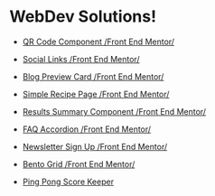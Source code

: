 # WebDev Solutions!

<!-- + [Git Pull melting pot.](https://zh4r.github.io/resources/git_pull.html "Pull Docs")

    Things I've struggled with or wondered about when using 
    `git pull`. -->

+ [QR Code Component /Front End Mentor/](https://zh4r.github.io/FEM/qr-code/index.html "QR Code Component")

+ [Social Links /Front End Mentor/](https://zh4r.github.io/FEM/social-links-tree/index.html "Social Links Tree")

+ [Blog Preview Card /Front End Mentor/](https://zh4r.github.io/FEM/blog-preview-card/index.html "Blog Preview Post")

+ [Simple Recipe Page /Front End Mentor/](https://zh4r.github.io/FEM/recipe-page/index.html "Simple Recipe Page")

+ [Results Summary Component /Front End Mentor/](https://zh4r.github.io/FEM/results-summary/index.html "Results Summary Component")

+ [FAQ Accordion /Front End Mentor/](https://zh4r.github.io/FEM/faq-accordion/index.html "FAQ Accordion")

+ [Newsletter Sign Up /Front End Mentor/](https://zh4r.github.io/FEM/NewsletterSignUp/index.html "Newsletter Sign Up")

+ [Bento Grid /Front End Mentor/](https://zh4r.github.io/FEM/bento-grid/index.html "Bento Grid")

+ [Ping Pong Score Keeper](https://zh4r.github.io/pages/apps/ping-Pong_Score-Keeper/index.html "Table Tennis Score Keeper")